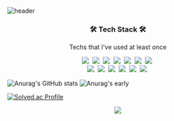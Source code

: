 <!-- ![header](https://capsule-render.vercel.app/api?type=slice&&height=300&section=header&text=YoungMinYoon&FontSize=90) -->
![header](https://capsule-render.vercel.app/api?type=waving&color=gradient&height=300&section=header&text=YoungMinYoon&fontSize=90)

<h3 align="center">🛠 Tech Stack 🛠</h3>

<p align="center"> Techs that I've used at least once </p>

<p align="center">
  <img src="https://img.shields.io/badge/HTML5-E34F26?style=flat-square&logo=HTML5&logoColor=white"/></a>&nbsp
  <img src="https://img.shields.io/badge/CSS3-1572B6?style=flat-square&logo=CSS3&logoColor=white"/></a>&nbsp 
  <img src="https://img.shields.io/badge/JavaScript-F7DF1E?style=flat-square&logo=JavaScript&logoColor=white"/></a>&nbsp 
  <img src="https://img.shields.io/badge/jQuery-0769AD?style=flat-square&logo=jQuery&logoColor=white"/></a>&nbsp 
  <img src="https://img.shields.io/badge/Vue3-4FC08D?style=flat-square&logo=Vue.js&logoColor=white"/></a>&nbsp 
  <img src="https://img.shields.io/badge/Vite-646CFF?style=flat-square&logo=Vite&logoColor=white"/></a>&nbsp 
  <img src="https://img.shields.io/badge/Webpack-8DD6F9?style=flat-square&logo=Webpack&logoColor=white"/></a>&nbsp 
  <br>
  <img src="https://img.shields.io/badge/MySQL-4479A1?style=flat-square&logo=MySQL&logoColor=white"/></a>&nbsp 
  <img src="https://img.shields.io/badge/PHP-777BB4?style=flat-square&logo=PHP&logoColor=white"/></a>&nbsp 
  <img src="https://img.shields.io/badge/AWS-232F3E?style=flat-square&logo=Amazon AWS&logoColor=white"/></a>&nbsp 
  <img src="https://img.shields.io/badge/Sass-CC6699?style=flat-square&logo=Sass&logoColor=white"/></a>&nbsp 
  <img src="https://img.shields.io/badge/Babel-F9DC3E?style=flat-square&logo=amazon-Babel&logoColor=white"/></a>&nbsp 
  <img src="https://img.shields.io/badge/Node.js-339933?style=flat-square&logo=Node.js&logoColor=white"/></a>&nbsp 
</p>

![Anurag's GitHub stats](https://github-readme-stats.vercel.app/api?username=rhenfla0312&show_icons=true&theme=radical)
![Anurag's early](https://github-readme-stats.vercel.app/api?username=rhenfla0312&show_icons=true&theme=radical)

[![Solved.ac
Profile](http://mazassumnida.wtf/api/v2/generate_badge?boj=yym1623)](https://solved.ac/yym1623)

<p align="center">
  <a href="https://hits.seeyoufarm.com"><img src="https://hits.seeyoufarm.com/api/count/incr/badge.svg?url=https%3A%2F%2Fgithub.com%2Frhenfla0312&count_bg=%23ED6DA3&title_bg=%2386757E&icon=github.svg&icon_color=%23E1DEDE&title=hits&edge_flat=false"/></a>
</p>
